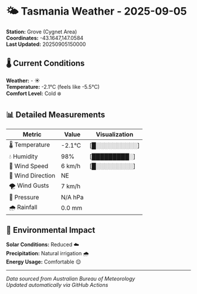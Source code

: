 # 🌤️ Tasmania Weather - 2025-09-05

**Station:** Grove (Cygnet Area)  
**Coordinates:** -43.1647,147.0584  
**Last Updated:** 20250905150000

## 🌡️ Current Conditions

**Weather:** - ☀️  
**Temperature:** -2.1°C (feels like -5.5°C)  
**Comfort Level:** Cold ❄️

## 📊 Detailed Measurements

| Metric | Value | Visualization |
|--------|-------|---------------|
| 🌡️ Temperature | -2.1°C | [█░░░░░░░░░░] |
| 💧 Humidity | 98% | [█████████░] |
| 💨 Wind Speed | 6 km/h | [█░░░░░░░░░] |
| 🧭 Wind Direction | NE | |
| 🌪️ Wind Gusts | 7 km/h | |
| 🔽 Pressure | N/A hPa | |
| 🌧️ Rainfall | 0.0 mm | |

## 🌱 Environmental Impact

**Solar Conditions:** Reduced ☁️  
**Precipitation:** Natural irrigation 🌧️  
**Energy Usage:** Comfortable 😌

---
*Data sourced from Australian Bureau of Meteorology*  
*Updated automatically via GitHub Actions*
